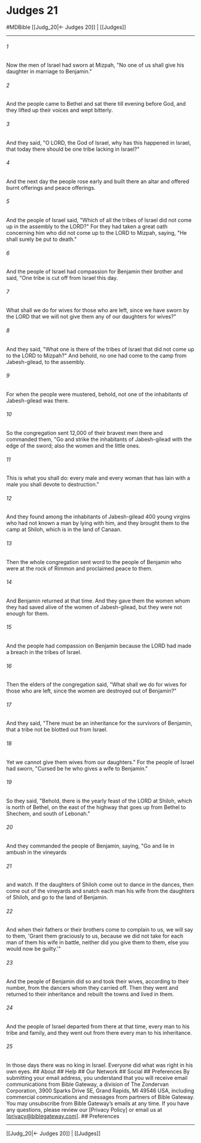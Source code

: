 # Judges 21
#MDBible
[[Judg_20|← Judges 20]] | [[Judges]]

***






###### 1 


Now the men of Israel had sworn at Mizpah, "No one of us shall give his daughter in marriage to Benjamin." 





###### 2 


And the people came to Bethel and sat there till evening before God, and they lifted up their voices and wept bitterly. 





###### 3 


And they said, "O LORD, the God of Israel, why has this happened in Israel, that today there should be one tribe lacking in Israel?" 





###### 4 


And the next day the people rose early and built there an altar and offered burnt offerings and peace offerings. 





###### 5 


And the people of Israel said, "Which of all the tribes of Israel did not come up in the assembly to the LORD?" For they had taken a great oath concerning him who did not come up to the LORD to Mizpah, saying, "He shall surely be put to death." 





###### 6 


And the people of Israel had compassion for Benjamin their brother and said, "One tribe is cut off from Israel this day. 





###### 7 


What shall we do for wives for those who are left, since we have sworn by the LORD that we will not give them any of our daughters for wives?" 





###### 8 


And they said, "What one is there of the tribes of Israel that did not come up to the LORD to Mizpah?" And behold, no one had come to the camp from Jabesh-gilead, to the assembly. 





###### 9 


For when the people were mustered, behold, not one of the inhabitants of Jabesh-gilead was there. 





###### 10 


So the congregation sent 12,000 of their bravest men there and commanded them, "Go and strike the inhabitants of Jabesh-gilead with the edge of the sword; also the women and the little ones. 





###### 11 


This is what you shall do: every male and every woman that has lain with a male you shall devote to destruction." 





###### 12 


And they found among the inhabitants of Jabesh-gilead 400 young virgins who had not known a man by lying with him, and they brought them to the camp at Shiloh, which is in the land of Canaan. 





###### 13 


Then the whole congregation sent word to the people of Benjamin who were at the rock of Rimmon and proclaimed peace to them. 





###### 14 


And Benjamin returned at that time. And they gave them the women whom they had saved alive of the women of Jabesh-gilead, but they were not enough for them. 





###### 15 


And the people had compassion on Benjamin because the LORD had made a breach in the tribes of Israel. 





###### 16 


Then the elders of the congregation said, "What shall we do for wives for those who are left, since the women are destroyed out of Benjamin?" 





###### 17 


And they said, "There must be an inheritance for the survivors of Benjamin, that a tribe not be blotted out from Israel. 





###### 18 


Yet we cannot give them wives from our daughters." For the people of Israel had sworn, "Cursed be he who gives a wife to Benjamin." 





###### 19 


So they said, "Behold, there is the yearly feast of the LORD at Shiloh, which is north of Bethel, on the east of the highway that goes up from Bethel to Shechem, and south of Lebonah." 





###### 20 


And they commanded the people of Benjamin, saying, "Go and lie in ambush in the vineyards 





###### 21 


and watch. If the daughters of Shiloh come out to dance in the dances, then come out of the vineyards and snatch each man his wife from the daughters of Shiloh, and go to the land of Benjamin. 





###### 22 


And when their fathers or their brothers come to complain to us, we will say to them, 'Grant them graciously to us, because we did not take for each man of them his wife in battle, neither did you give them to them, else you would now be guilty.'" 





###### 23 


And the people of Benjamin did so and took their wives, according to their number, from the dancers whom they carried off. Then they went and returned to their inheritance and rebuilt the towns and lived in them. 





###### 24 


And the people of Israel departed from there at that time, every man to his tribe and family, and they went out from there every man to his inheritance. 





###### 25 


In those days there was no king in Israel. Everyone did what was right in his own eyes. ## About ## Help ## Our Network ## Social ## Preferences By submitting your email address, you understand that you will receive email communications from Bible Gateway, a division of The Zondervan Corporation, 3900 Sparks Drive SE, Grand Rapids, MI 49546 USA, including commercial communications and messages from partners of Bible Gateway. You may unsubscribe from Bible Gateway&rsquo;s emails at any time. If you have any questions, please review our [Privacy Policy] or email us at [privacy@biblegateway.com]. ## Preferences

***

[[Judg_20|← Judges 20]] | [[Judges]]
